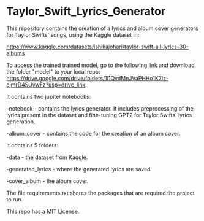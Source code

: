 # Taylor_Swift_Lyrics_Generator

This repository contains the creation of a lyrics and album cover generators for Taylor Swifts' songs, using the Kaggle dataset in: 

https://www.kaggle.com/datasets/ishikajohari/taylor-swift-all-lyrics-30-albums

To access the trained trained model, go to the following link and download the folder "model" to your local repo: https://drive.google.com/drive/folders/1l1QvdMnJVaPHHo1K7Iz-cjmrD4SUywFz?usp=drive_link. 
 
It contains two jupiter notebooks:

-notebook - contains the lyrics generator. It includes preprocessing of the lyrics present in the dataset and fine-tuning GPT2 for Taylor Swifts' lyrics generation.

-album_cover - contains the code for the creation of an album cover. 


It contains 5 folders:

-data - the dataset from Kaggle.

-generated_lyrics - where the generated lyrics are saved.

-cover_album - the album cover.


The file requirements.txt shares the packages that are required the project to run.


This repo has a MIT License.
